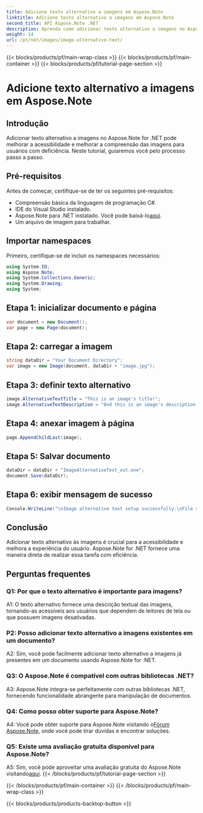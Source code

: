 ```yaml
---
title: Adicione texto alternativo a imagens em Aspose.Note
linktitle: Adicione texto alternativo a imagens em Aspose.Note
second_title: API Aspose.Note .NET
description: Aprenda como adicionar texto alternativo a imagens no Aspose.Note for .NET facilmente. Melhore a acessibilidade e melhore a experiência do usuário com este guia passo a passo.
weight: 14
url: /pt/net/images/image-alternative-text/
---
```


{{< blocks/products/pf/main-wrap-class >}}
{{< blocks/products/pf/main-container >}}
{{< blocks/products/pf/tutorial-page-section >}}

# Adicione texto alternativo a imagens em Aspose.Note

## Introdução

Adicionar texto alternativo a imagens no Aspose.Note for .NET pode melhorar a acessibilidade e melhorar a compreensão das imagens para usuários com deficiência. Neste tutorial, guiaremos você pelo processo passo a passo.

## Pré-requisitos

Antes de começar, certifique-se de ter os seguintes pré-requisitos:

- Compreensão básica da linguagem de programação C#.
- IDE do Visual Studio instalado.
-  Aspose.Note para .NET instalado. Você pode baixá-lo[aqui](https://releases.aspose.com/note/net/).
- Um arquivo de imagem para trabalhar.

## Importar namespaces

Primeiro, certifique-se de incluir os namespaces necessários:

```csharp
using System.IO;
using Aspose.Note;
using System.Collections.Generic;
using System.Drawing;
using System;
```

## Etapa 1: inicializar documento e página

```csharp
var document = new Document();
var page = new Page(document);
```

## Etapa 2: carregar a imagem

```csharp
string dataDir = "Your Document Directory";
var image = new Image(document, dataDir + "image.jpg");
```

## Etapa 3: definir texto alternativo

```csharp
image.AlternativeTextTitle = "This is an image's title!";
image.AlternativeTextDescription = "And this is an image's description!";
```

## Etapa 4: anexar imagem à página

```csharp
page.AppendChildLast(image);
```

## Etapa 5: Salvar documento

```csharp
dataDir = dataDir + "ImageAlternativeText_out.one";
document.Save(dataDir);
```

## Etapa 6: exibir mensagem de sucesso

```csharp
Console.WriteLine("\nImage alternative text setup successfully.\nFile saved at " + dataDir); 
```

## Conclusão

Adicionar texto alternativo às imagens é crucial para a acessibilidade e melhora a experiência do usuário. Aspose.Note for .NET fornece uma maneira direta de realizar essa tarefa com eficiência.

## Perguntas frequentes

### Q1: Por que o texto alternativo é importante para imagens?

A1: O texto alternativo fornece uma descrição textual das imagens, tornando-as acessíveis aos usuários que dependem de leitores de tela ou que possuem imagens desativadas.

### P2: Posso adicionar texto alternativo a imagens existentes em um documento?

A2: Sim, você pode facilmente adicionar texto alternativo a imagens já presentes em um documento usando Aspose.Note for .NET.

### Q3: O Aspose.Note é compatível com outras bibliotecas .NET?

A3: Aspose.Note integra-se perfeitamente com outras bibliotecas .NET, fornecendo funcionalidade abrangente para manipulação de documentos.

### Q4: Como posso obter suporte para Aspose.Note?

 A4: Você pode obter suporte para Aspose.Note visitando o[Fórum Aspose.Note](https://forum.aspose.com/c/note/28), onde você pode tirar dúvidas e encontrar soluções.

### Q5: Existe uma avaliação gratuita disponível para Aspose.Note?

A5: Sim, você pode aproveitar uma avaliação gratuita do Aspose.Note visitando[aqui](https://releases.aspose.com/).
{{< /blocks/products/pf/tutorial-page-section >}}

{{< /blocks/products/pf/main-container >}}
{{< /blocks/products/pf/main-wrap-class >}}

{{< blocks/products/products-backtop-button >}}
